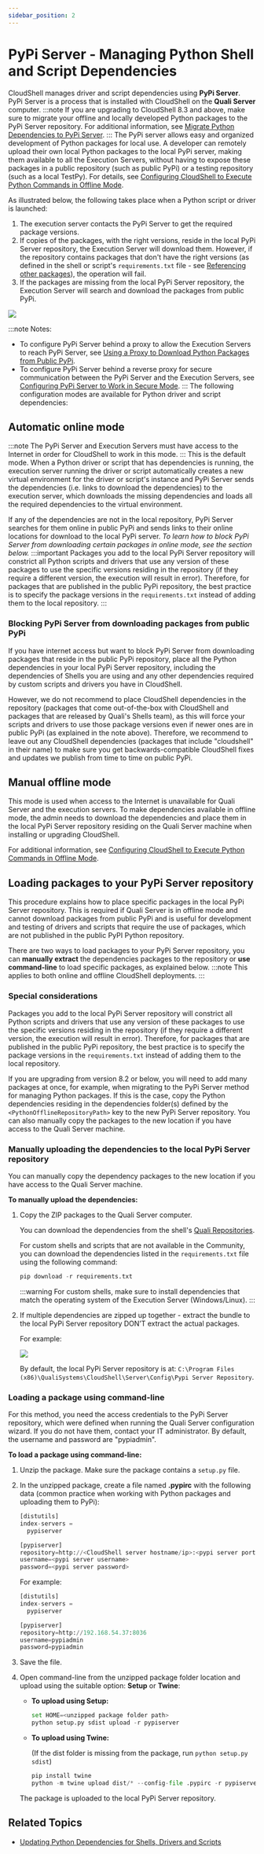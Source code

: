 ```yaml
---
sidebar_position: 2
---
```


# PyPi Server - Managing Python Shell and Script Dependencies

CloudShell manages driver and script dependencies using **PyPi Server**. PyPi Server is a process that is installed with CloudShell on the **Quali Server** computer.
:::note
If you are upgrading to CloudShell 8.3 and above, make sure to migrate your offline and locally developed Python packages to the PyPi Server repository. For additional information, see [Migrate Python Dependencies to PyPi Server](../../../install-configure/cloudshell-suite/upgrade-procedure/migrate-python-dependencies.md).
:::
The PyPi server allows easy and organized development of Python packages for local use. A developer can remotely upload their own local Python packages to the local PyPi server, making them available to all the Execution Servers, without having to expose these packages in a public repository (such as public PyPi) or a testing repository (such as a local TestPy). For details, see [Configuring CloudShell to Execute Python Commands in Offline Mode](./configuring-cloudshell-to-execute-python-commands-in-offline-mode.md).

As illustrated below, the following takes place when a Python script or driver is launched:

1. The execution server contacts the PyPi Server to get the required package versions.
2. If copies of the packages, with the right versions, reside in the local PyPi Server repository, the Execution Server will download them. However, if the repository contains packages that don't have the right versions (as defined in the shell or script's `requirements.txt` file \- see [Referencing other packages](../../../devguide/developing-shells/driver-deep-dive.md#referencing-other-packages)), the operation will fail.
3. If the packages are missing from the local PyPi Server repository, the Execution Server will search and download the packages from public PyPi.

![](/Images/Admin-Guide/Setting-Up-CloudShell/PyPiServer-flow_673x332.png)

:::note Notes:
- To configure PyPi Server behind a proxy to allow the Execution Servers to reach PyPi Server, see [Using a Proxy to Download Python Packages from Public PyPi](../setting-up-python-virtual-environments/using-a-proxy-to-download-python-packages-from-public-pypi.md).
- To configure PyPi Server behind a reverse proxy for secure communication between the PyPi Server and the Execution Servers, see [Configuring PyPi Server to Work in Secure Mode](../../../install-configure/cloudshell-suite/secure-communication/config-secured-pypi.md).
:::
The following configuration modes are available for Python driver and script dependencies:

## Automatic online mode
:::note
The PyPi Server and Execution Servers must have access to the Internet in order for CloudShell to work in this mode.
:::
This is the default mode. When a Python driver or script that has dependencies is running, the execution server running the driver or script automatically creates a new virtual environment for the driver or script's instance and PyPi Server sends the dependencies (i.e. links to download the dependencies) to the execution server, which downloads the missing dependencies and loads all the required dependencies to the virtual environment.

If any of the dependencies are not in the local repository, PyPi Server searches for them online in public PyPi and sends links to their online locations for download to the local PyPi server. *To learn how to block PyPi Server from downloading certain packages in online mode, see the section below.*
:::important
Packages you add to the local PyPi Server repository will constrict all Python scripts and drivers that use any version of these packages to use the specific versions residing in the repository (if they require a different version, the execution will result in error). Therefore, for packages that are published in the public PyPi repository, the best practice is to specify the package versions in the `requirements.txt` instead of adding them to the local repository.
:::
### Blocking PyPi Server from downloading packages from public PyPi

If you have internet access but want to block PyPi Server from downloading packages that reside in the public PyPi repository, place all the Python dependencies in your local PyPi Server repository, including the dependencies of Shells you are using and any other dependencies required by custom scripts and drivers you have in CloudShell.

However, we do not recommend to place CloudShell dependencies in the repository (packages that come out\-of\-the\-box with CloudShell and packages that are released by Quali's Shells team), as this will force your scripts and drivers to use those package versions even if newer ones are in public PyPi (as explained in the note above). Therefore, we recommend to leave out any CloudShell dependencies (packages that include "cloudshell" in their name) to make sure you get backwards\-compatible CloudShell fixes and updates we publish from time to time on public PyPi.

## Manual offline mode

This mode is used when access to the Internet is unavailable for Quali Server and the execution servers. To make dependencies available in offline mode, the admin needs to download the dependencies and place them in the local PyPi Server repository residing on the Quali Server machine when installing or upgrading CloudShell.

For additional information, see [Configuring CloudShell to Execute Python Commands in Offline Mode](./configuring-cloudshell-to-execute-python-commands-in-offline-mode.md).

## Loading packages to your PyPi Server repository

This procedure explains how to place specific packages in the local PyPi Server repository. This is required if Quali Server is in offline mode and cannot download packages from public PyPi and is useful for development and testing of drivers and scripts that require the use of packages, which are not published in the public PyPI Python repository.

There are two ways to load packages to your PyPi Server repository, you can **manually extract** the dependencies packages to the repository or **use command\-line** to load specific packages, as explained below.
:::note
This applies to both online and offline CloudShell deployments.
:::
### Special considerations

Packages you add to the local PyPi Server repository will constrict all Python scripts and drivers that use any version of these packages to use the specific versions residing in the repository (if they require a different version, the execution will result in error). Therefore, for packages that are published in the public PyPi repository, the best practice is to specify the package versions in the `requirements.txt` instead of adding them to the local repository.

If you are upgrading from version 8.2 or below, you will need to add many packages at once, for example, when migrating to the PyPi Server method for managing Python packages. If this is the case, copy the Python dependencies residing in the dependencies folder(s) defined by the `<PythonOfflineRepositoryPath>` key to the new PyPi Server repository. You can also manually copy the packages to the new location if you have access to the Quali Server machine.

### Manually uploading the dependencies to the local PyPi Server repository

You can manually copy the dependency packages to the new location if you have access to the Quali Server machine.

**To manually upload the dependencies:**

1. Copy the ZIP packages to the Quali Server computer.
    
    You can download the dependencies from the shell's [Quali Repositories](https://github.com/orgs/QualiSystems/discussions/categories/integrations).
    
    For custom shells and scripts that are not available in the Community, you can download the dependencies listed in the `requirements.txt` file using the following command:
    
    ```python
    pip download -r requirements.txt
    ```
    :::warning
    For custom shells, make sure to install dependencies that match the operating system of the Execution Server (Windows/Linux).
    :::
2. If multiple dependencies are zipped up together \- extract the bundle to the local PyPi Server repository DON’T extract the actual packages.
    
    For example:
    
    ![](/Images/Admin-Guide/Setting-Up-CloudShell/extracting-dependencies_633x90.png)
    
    By default, the local PyPi Server repository is at: `C:\Program Files (x86)\QualiSystems\CloudShell\Server\Config\Pypi Server Repository`.
    

### Loading a package using command\-line

For this method, you need the access credentials to the PyPi Server repository, which were defined when running the Quali Server configuration wizard. If you do not have them, contact your IT administrator. By default, the username and password are "pypiadmin".

**To load a package using command\-line:**

1. Unzip the package. Make sure the package contains a `setup.py` file.
2. In the unzipped package, create a file named **.pypirc** with the following data (common practice when working with Python packages and uploading them to PyPi):
    
    ```python
    [distutils]
    index-servers =
      pypiserver
    
    [pypiserver]
    repository=http://<CloudShell server hostname/ip>:<pypi server port (default is 8036)>
    username=<pypi server username>
    password=<pypi server password>
    ```
    
    For example:
    
    ```python
    [distutils]
    index-servers =
      pypiserver
    
    [pypiserver]
    repository=http://192.168.54.37:8036
    username=pypiadmin
    password=pypiadmin
    ```
    
3. Save the file.
4. Open command\-line from the unzipped package folder location and upload using the suitable option: **Setup** or **Twine**:
    
    - **To upload using Setup:**
        
        ```python
        set HOME=<unzipped package folder path>
        python setup.py sdist upload -r pypiserver
        ```
        
    - **To upload using Twine:**
        
        (If the dist folder is missing from the package, run `python setup.py sdist`)
        
        ```python
        pip install twine
        python -m twine upload dist/* --config-file .pypirc -r pypiserver
        ```
        
    
    The package is uploaded to the local PyPi Server repository.
    

## Related Topics

- [Updating Python Dependencies for Shells, Drivers and Scripts](./updating-python-dependencies-for-shells-drivers-and-scripts)
